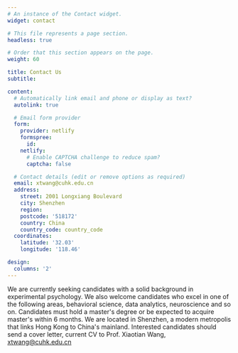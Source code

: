 ```yaml
---
# An instance of the Contact widget.
widget: contact

# This file represents a page section.
headless: true

# Order that this section appears on the page.
weight: 60

title: Contact Us
subtitle: 

content:
  # Automatically link email and phone or display as text?
  autolink: true

  # Email form provider
  form:
    provider: netlify
    formspree:
      id:
    netlify:
      # Enable CAPTCHA challenge to reduce spam?
      captcha: false

  # Contact details (edit or remove options as required)
  email: xtwang@cuhk.edu.cn
  address: 
    street: 2001 Longxiang Boulevard
    city: Shenzhen
    region:
    postcode: '518172'
    country: China
    country_code: country_code
  coordinates:
    latitude: '32.03'
    longitude: '118.46'

design:
  columns: '2'
---
```

We are currently seeking candidates with a solid background in experimental psychology. We also welcome candidates who excel in one of the following areas, behavioral science, data analytics, neuroscience and so on. Candidates must hold a master's degree or be expected to acquire master's within 6 months. We are located in Shenzhen, a modern metropolis that links Hong Kong to China's mainland. Interested candidates should send a cover letter, current CV to Prof. Xiaotian Wang, xtwang@cuhk.edu.cn